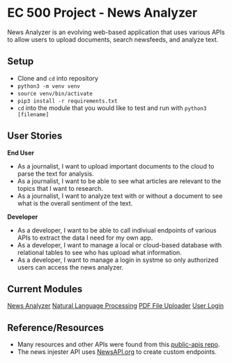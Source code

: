 # EC 500 Project - News Analyzer

News Analyzer is an evolving web-based application that uses various APIs to allow users to upload documents, search newsfeeds, and analyze text.

## Setup

- Clone and `cd` into repository
- `python3 -m venv venv`
- `source venv/bin/activate`
- `pip3 install -r requirements.txt`
- `cd` into the module that you would like to test and run with `python3 [filename]`

## User Stories

**End User**

- As a journalist, I want to upload important documents to the cloud to parse the text for analysis.
- As a journalist, I want to be able to see what articles are relevant to the topics that I want to research.
- As a journalist, I want to analyze text with or without a document to see what is the overall sentiment of the text.

**Developer**

- As a developer, I want to be able to call indiviual endpoints of various APIs to extract the data I need for my own app.
- As a developer, I want to manage a local or cloud-based database with relational tables to see who has upload what information.
- As a developer, I want to manage a login in systme so only authorized users can access the news analyzer.

## Current Modules

[News Analyzer](https://github.com/BUEC500C1/news-analyzer-benleone90/tree/master/news)
[Natural Language Processing](https://github.com/BUEC500C1/news-analyzer-benleone90/tree/master/nlp)
[PDF File Uploader](https://github.com/BUEC500C1/news-analyzer-benleone90/tree/master/upload)
[User Login](https://github.com/BUEC500C1/news-analyzer-benleone90/tree/master/login)

## Reference/Resources

- Many resources and other APIs were found from this [public-apis repo](https://github.com/public-apis/public-apis).
- The news injester API uses [NewsAPI.org](https://newsapi.org/) to create custom endpoints.
